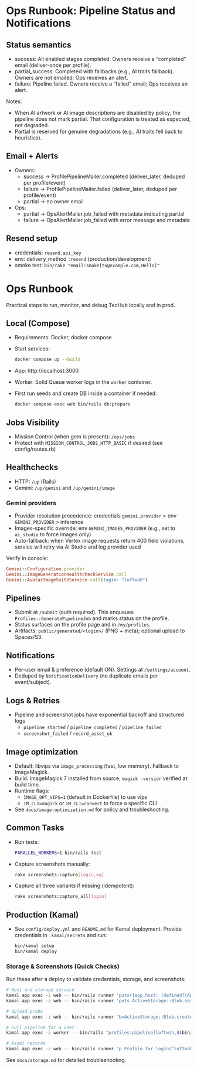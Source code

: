 # Ops Runbook: Pipeline Status and Notifications

## Status semantics

- success: All enabled stages completed. Owners receive a “completed” email (deliver-once per
  profile).
- partial_success: Completed with fallbacks (e.g., AI traits fallback). Owners are not emailed; Ops
  receives an alert.
- failure: Pipeline failed. Owners receive a “failed” email; Ops receives an alert.

Notes:

- When AI artwork or AI image descriptions are disabled by policy, the pipeline does not mark
  partial. That configuration is treated as expected, not degraded.
- Partial is reserved for genuine degradations (e.g., AI traits fell back to heuristics).

## Email + Alerts

- Owners:
  - success → ProfilePipelineMailer.completed (deliver_later, deduped per profile/event)
  - failure → ProfilePipelineMailer.failed (deliver_later, deduped per profile/event)
  - partial → no owner email
- Ops:
  - partial → OpsAlertMailer.job_failed with metadata indicating partial
  - failure → OpsAlertMailer.job_failed with error message and metadata

## Resend setup

- credentials: `resend.api_key`
- env: delivery_method `:resend` (production/development)
- smoke test: `bin/rake "email:smoke[to@example.com,Hello]"`

# Ops Runbook

Practical steps to run, monitor, and debug TecHub locally and in prod.

## Local (Compose)

- Requirements: Docker, docker compose
- Start services:

  ```bash
  docker compose up --build
  ```

- App: http://localhost:3000
- Worker: Solid Queue worker logs in the `worker` container.
- First run seeds and create DB inside a container if needed:

  ```bash
  docker compose exec web bin/rails db:prepare
  ```

## Jobs Visibility

- Mission Control (when gem is present): `/ops/jobs`
- Protect with `MISSION_CONTROL_JOBS_HTTP_BASIC` if desired (see config/routes.rb)

## Healthchecks

- HTTP: `/up` (Rails)
- Gemini: `/up/gemini` and `/up/gemini/image`

### Gemini providers

- Provider resolution precedence: credentials `gemini.provider` > env `GEMINI_PROVIDER` > inference
- Images-specific override: env `GEMINI_IMAGES_PROVIDER` (e.g., set to `ai_studio` to force images
  only)
- Auto-fallback: when Vertex image requests return 400 field violations, service will retry via AI
  Studio and log provider used

Verify in console:

```ruby
Gemini::Configuration.provider
Gemini::ImageGenerationHealthcheckService.call
Gemini::AvatarImageSuiteService.call(login: "loftwah")
```

## Pipelines

- Submit at `/submit` (auth required). This enqueues `Profiles::GeneratePipelineJob` and marks
  status on the profile.
- Status surfaces on the profile page and in `/my/profiles`.
- Artifacts: `public/generated/<login>/` (PNG + meta); optional upload to Spaces/S3.

## Notifications

- Per-user email & preference (default ON). Settings at `/settings/account`.
- Deduped by `NotificationDelivery` (no duplicate emails per event/subject).

## Logs & Retries

- Pipeline and screenshot jobs have exponential backoff and structured logs
  - `pipeline_started` / `pipeline_completed` / `pipeline_failed`
  - `screenshot_failed` / `record_asset_ok`

## Image optimization

- Default: libvips via `image_processing` (fast, low memory). Fallback to ImageMagick.
- Build: ImageMagick 7 installed from source; `magick -version` verified at build time.
- Runtime flags:
  - `IMAGE_OPT_VIPS=1` (default in Dockerfile) to use vips
  - `IM_CLI=magick` or `IM_CLI=convert` to force a specific CLI
- See `docs/image-optimization.md` for policy and troubleshooting.

## Common Tasks

- Run tests:

  ```bash
  PARALLEL_WORKERS=1 bin/rails test
  ```

- Capture screenshots manually:

  ```bash
  rake screenshots:capture[login,og]
  ```

- Capture all three variants if missing (idempotent):

  ```bash
  rake screenshots:capture_all[login]
  ```

## Production (Kamal)

- See `config/deploy.yml` and `README.md` for Kamal deployment. Provide credentials in
  `.kamal/secrets` and run:

  ```bash
  bin/kamal setup
  bin/kamal deploy
  ```

### Storage & Screenshots (Quick Checks)

Run these after a deploy to validate credentials, storage, and screenshots:

```bash
# Host and storage service
kamal app exec -i web -- bin/rails runner 'puts({app_host: (defined?(AppHost) ? AppHost.current : nil), svc: Rails.configuration.active_storage.service}.inspect)'
kamal app exec -i web -- bin/rails runner 'puts ActiveStorage::Blob.services.fetch(Rails.configuration.active_storage.service).inspect'

# Upload probe
kamal app exec -i web -- bin/rails runner 'b=ActiveStorage::Blob.create_and_upload!(io: StringIO.new("hi"), filename:"probe.txt"); puts b.url'

# Full pipeline for a user
kamal app exec -i worker -- bin/rails "profiles:pipeline[loftwah,$(bin/rails runner 'print AppHost.current')]"

# Asset records
kamal app exec -i web -- bin/rails runner 'p Profile.for_login("loftwah").first.profile_assets.order(:created_at).pluck(:kind,:public_url,:local_path)'
```

See `docs/storage.md` for detailed troubleshooting.
